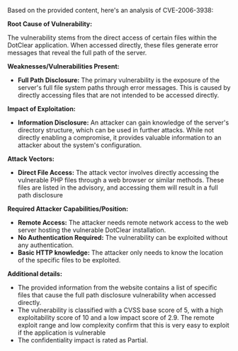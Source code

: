 Based on the provided content, here's an analysis of CVE-2006-3938:

**Root Cause of Vulnerability:**

The vulnerability stems from the direct access of certain files within the DotClear application. When accessed directly, these files generate error messages that reveal the full path of the server.

**Weaknesses/Vulnerabilities Present:**

*   **Full Path Disclosure:** The primary vulnerability is the exposure of the server's full file system paths through error messages. This is caused by directly accessing files that are not intended to be accessed directly.

**Impact of Exploitation:**

*   **Information Disclosure:** An attacker can gain knowledge of the server's directory structure, which can be used in further attacks. While not directly enabling a compromise, it provides valuable information to an attacker about the system's configuration.

**Attack Vectors:**

*   **Direct File Access:** The attack vector involves directly accessing the vulnerable PHP files through a web browser or similar methods. These files are listed in the advisory, and accessing them will result in a full path disclosure

**Required Attacker Capabilities/Position:**

*   **Remote Access:** The attacker needs remote network access to the web server hosting the vulnerable DotClear installation.
*   **No Authentication Required:** The vulnerability can be exploited without any authentication.
*   **Basic HTTP knowledge:** The attacker only needs to know the location of the specific files to be exploited.

**Additional details:**

* The provided information from the website contains a list of specific files that cause the full path disclosure vulnerability when accessed directly.
* The vulnerability is classified with a CVSS base score of 5, with a high exploitability score of 10 and a low impact score of 2.9. The remote exploit range and low complexity confirm that this is very easy to exploit if the application is vulnerable
* The confidentiality impact is rated as Partial.